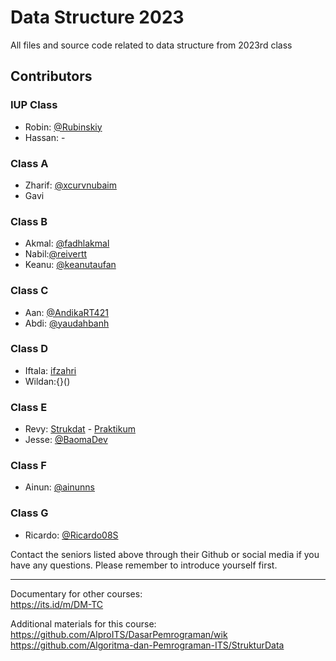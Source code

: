 # Data Structure 2023
 All files and source code related to data structure from 2023rd class

## Contributors
### IUP Class
- Robin: [@Rubinskiy](https://github.com/Rubinskiy/IF184202-Data-Structures)
- Hassan: -

### Class A
- Zharif: [@xcurvnubaim](https://github.com/xcurvnubaim/Data-Structure)
- Gavi

### Class B
- Akmal: [@fadhlakmal](https://github.com/fadhlakmal)
- Nabil:[@reivertt](https://github.com/reivertt/Data-Structures-B)
- Keanu: [@keanutaufan](https://github.com/keanutaufan)


### Class C 
- Aan: [@AndikaRT421](https://github.com/AndikaRT421/strukdat_2023)
- Abdi: [@yaudahbanh](https://github.com/yaudahbanh/StrukturData)

### Class D
- Iftala: [ifzahri](https://github.com/ifzahri)
- Wildan:{}()


### Class E
- Revy: [Strukdat](https://github.com/Revprm/Data-Structures-Practicum) - [Praktikum](https://github.com/Revprm/Data-Structures-Practicum)
- Jesse: [@BaomaDev](https://github.com/BaomaDev)

### Class F
- Ainun: [@ainunns](https://github.com/ainunns/Struktur-Data)

### Class G
- Ricardo: [@Ricardo08S](https://github.com/Ricardo08S/Tugas_Strukdat_G)


Contact the seniors listed above through their Github or social media if you have any questions. Please remember to introduce yourself first.
***

Documentary for other courses:<br>
https://its.id/m/DM-TC

Additional materials for this course:<br>
[https://github.com/AlproITS/DasarPemrograman/wik<br>](https://github.com/Algoritma-dan-Pemrograman-ITS/StrukturData)https://github.com/Algoritma-dan-Pemrograman-ITS/StrukturData

